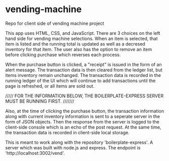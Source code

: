 # vending-machine
Repo for client side of vending machine project


This app uses HTML, CSS, and JavaScript. There are 3 choices on the left hand side for vending machine selections. When an item is selected, that item is listed and the running total is updated as well as a decresed inventory for that item. The user also has the option to remove an item before clicking purchase which reverses each process. 

When the purchase button is clicked, a "receipt" is issued in the form of an alert message. The transaction data is then cleared from the ledger list, but items inventory remain unchanged. The transaction data is recorded in the running ledger of the UI which will continue to add transactions until the page is refreshed, or all items are sold out. 

///// FOR THE INFORMATION BELOW, THE BOILERPLATE-EXPRESS SERVER MUST BE RUNNING FIRST. ///////

Also, at the time of clicking the purchase button, the transaction information along with current inventory information is sent to a seperate server in the form of JSON objects. Then the response from the server is logged to the client-side console which is an echo of the post request. At the same time, the transaction data is recorded in client-side local storage.

This is meant to work along with the repository 'boilerplate-express'. A  server which was built with node.js and express. The endpoint is 'http://localhost:3002/vend'. 
